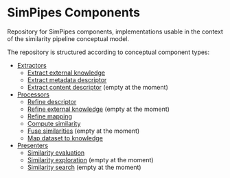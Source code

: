# SimPipes Components
Repository for SimPipes components, implementations usable in the context of the similarity pipeline conceptual model.

The repository is structured according to conceptual component types:

- [Extractors](extractors)
  - [Extract external knowledge](extractors/extract-external-knowledge)
  - [Extract metadata descriptor](extractors/extract-metadata-descriptor)
  - [Extract content descriptor](extractors/extract-content-descriptor) (empty at the moment)
- [Processors](processors)
  - [Refine descriptor](processors/refine-descriptor)
  - [Refine external knowledge](processors/refine-external-knowledge) (empty at the moment)
  - [Refine mapping](processors/refine-mapping)
  - [Compute similarity](processors/compute-similarity)
  - [Fuse similarities](processors/fuse-similarities) (empty at the moment)
  - [Map dataset to knowledge](processors/map-dataset-to-knowledge)
- [Presenters](presenters)
  - [Similarity evaluation](presenters/similarity-evaluation)
  - [Similarity exploration](presenters/similarity-exploration) (empty at the moment)
  - [Similarity search](presenters/similarity-search) (empty at the moment)